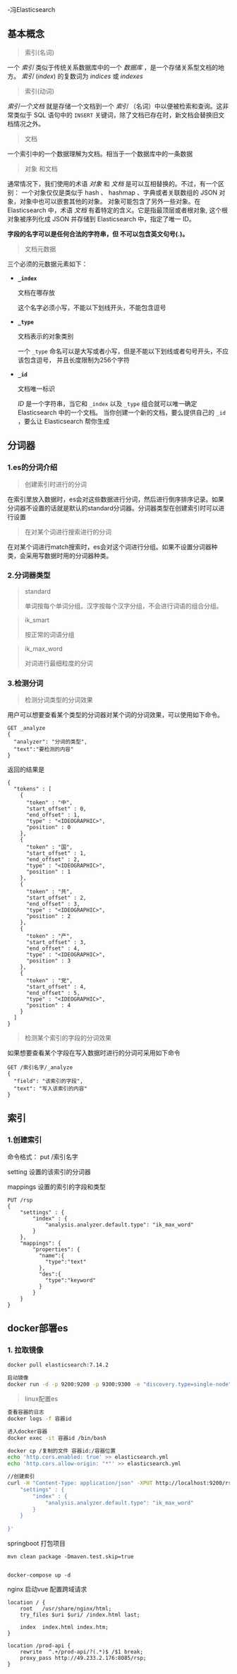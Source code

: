 -冯Elasticsearch

## 基本概念

> 索引(名词)

一个 *索引* 类似于传统关系数据库中的一个 *数据库* ，是一个存储关系型文档的地方。 *索引* (*index*) 的复数词为 *indices* 或 *indexes*



> 索引(动词)

*索引一个文档* 就是存储一个文档到一个 *索引* （名词）中以便被检索和查询。这非常类似于 SQL 语句中的 `INSERT` 关键词，除了文档已存在时，新文档会替换旧文档情况之外。

>文档

一个索引中的一个数据理解为文档。相当于一个数据库中的一条数据

> 对象 和文档

通常情况下，我们使用的术语 *对象* 和 *文档* 是可以互相替换的。不过，有一个区别： 一个对象仅仅是类似于 hash 、 hashmap 、字典或者关联数组的 JSON 对象，对象中也可以嵌套其他的对象。 对象可能包含了另外一些对象。在 Elasticsearch 中，术语 *文档* 有着特定的含义。它是指最顶层或者根对象, 这个根对象被序列化成 JSON 并存储到 Elasticsearch 中，指定了唯一 ID。

**字段的名字可以是任何合法的字符串，但 不可以包含英文句号(.)。**

> 文档元数据

 三个必须的元数据元素如下：

- **`_index`**

  文档在哪存放

  这个名字必须小写，不能以下划线开头，不能包含逗号

- **`_type`**

  文档表示的对象类别

  一个 `_type` 命名可以是大写或者小写，但是不能以下划线或者句号开头，不应该包含逗号， 并且长度限制为256个字符

- **`_id`**

  文档唯一标识

  *ID* 是一个字符串，当它和 `_index` 以及 `_type` 组合就可以唯一确定 Elasticsearch 中的一个文档。 当你创建一个新的文档，要么提供自己的 `_id` ，要么让 Elasticsearch 帮你生成





## 分词器

### 1.es的分词介绍

> 创建索引时进行的分词

在索引里放入数据时，es会对这些数据进行分词，然后进行倒序排序记录。如果分词器不设置的话就是默认的standard分词器。分词器类型在创建索引时可以进行设置



> 在对某个词进行搜索进行的分词

在对某个词进行match搜索时，es会对这个词进行分组。如果不设置分词器种类，会采用写数据时用的分词器种类。



### 2.分词器类型

> standard
>
> 单词按每个单词分组。汉字按每个汉字分组，不会进行词语的组合分组。



> ik_smart
>
> 按正常的词语分组



> ik_max_word
>
> 对词进行最细粒度的分词



### 3.检测分词

> 检测分词类型的分词效果

用户可以想要查看某个类型的分词器对某个词的分词效果，可以使用如下命令。

```
GET _analyze
{
  "analyzer": "分词的类型", 
  "text":"要检测的内容"
}
```

返回的结果是

```
{
  "tokens" : [
    {
      "token" : "中",
      "start_offset" : 0,
      "end_offset" : 1,
      "type" : "<IDEOGRAPHIC>",
      "position" : 0
    },
    {
      "token" : "国",
      "start_offset" : 1,
      "end_offset" : 2,
      "type" : "<IDEOGRAPHIC>",
      "position" : 1
    },
    {
      "token" : "共",
      "start_offset" : 2,
      "end_offset" : 3,
      "type" : "<IDEOGRAPHIC>",
      "position" : 2
    },
    {
      "token" : "产",
      "start_offset" : 3,
      "end_offset" : 4,
      "type" : "<IDEOGRAPHIC>",
      "position" : 3
    },
    {
      "token" : "党",
      "start_offset" : 4,
      "end_offset" : 5,
      "type" : "<IDEOGRAPHIC>",
      "position" : 4
    }
  ]
}
```



> 检测某个索引的字段的分词效果

如果想要查看某个字段在写入数据时进行的分词可采用如下命令

```
GET /索引名字/_analyze
{
  "field": "该索引的字段",
  "text": "写入该索引的内容"
}
```





## 索引

### 1.创建索引

命令格式： put  /索引名字

setting 设置的该索引的分词器

mappings 设置的索引的字段和类型

```
PUT /rsp
{
    "settings" : {
        "index" : {
            "analysis.analyzer.default.type": "ik_max_word"
        }
    },
    "mappings": {
        "properties": {
          "name":{
            "type":"text"
          },
          "des":{
            "type":"keyword"
          }
        }
  	}
}
```



## docker部署es

### 1. 拉取镜像

```bash
docker pull elasticsearch:7.14.2

启动镜像
docker run -d -p 9200:9200 -p 9300:9300 -e "discovery.type=single-node" -e ES_JAVA_OPTS="-Xms512m -Xmx1024m" elasticsearch:7.14.2

```



> linux配置es

```bash
查看容器的日志
docker logs -f 容器id

进入docker容器
docker exec -it 容器id /bin/bash

docker cp /复制的文件 容器id:/容器位置
echo 'http.cors.enabled: true' >> elasticsearch.yml
echo 'http.cors.allow-origin: "*"' >> elasticsearch.yml

//创建索引
curl -H "Content-Type: application/json" -XPUT http://localhost:9200/rsp1 -d'{
    "settings" : {
        "index" : {
            "analysis.analyzer.default.type": "ik_max_word"
        }
    }
   
}'

```

springboot 打包项目

```
mvn clean package -Dmaven.test.skip=true


docker-compose up -d
```

nginx 启动vue  配置跨域请求

```
location / {
	root   /usr/share/nginx/html;
	try_files $uri $uri/ /index.html last;

	index  index.html index.htm;
}

location /prod-api {
	rewrite  ^.+/prod-api/?(.*)$ /$1 break;
	proxy_pass http://49.233.2.176:8085/rsp;
}

```



